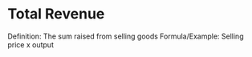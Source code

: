 # Total Revenue

Definition: The sum raised from selling goods
Formula/Example: Selling price x output
